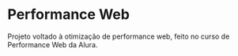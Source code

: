 # Performance Web

Projeto voltado à otimização de performance web, feito no curso de Performance Web da Alura.